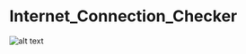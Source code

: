 # Internet_Connection_Checker
![alt text]([http://url/to/img.png](https://i.ibb.co/HNRF7Fr/Internet-Connection-Checker.png)https://i.ibb.co/HNRF7Fr/Internet-Connection-Checker.png)
